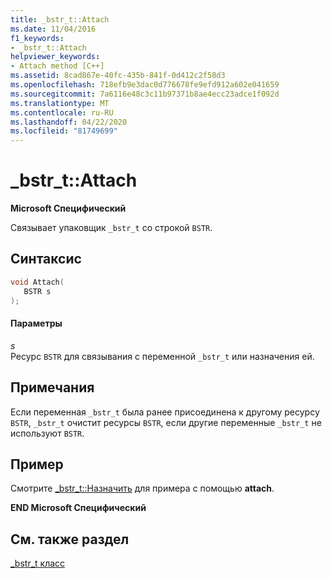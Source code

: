 ```yaml
---
title: _bstr_t::Attach
ms.date: 11/04/2016
f1_keywords:
- _bstr_t::Attach
helpviewer_keywords:
- Attach method [C++]
ms.assetid: 8cad867e-40fc-435b-841f-0d412c2f58d3
ms.openlocfilehash: 718efb9e3dac0d776678fe9efd912a602e041659
ms.sourcegitcommit: 7a6116e48c3c11b97371b8ae4ecc23adce1f092d
ms.translationtype: MT
ms.contentlocale: ru-RU
ms.lasthandoff: 04/22/2020
ms.locfileid: "81749699"
---
```

# <a name="_bstr_tattach"></a>_bstr_t::Attach

**Microsoft Специфический**

Связывает упаковщик `_bstr_t` со строкой `BSTR`.

## <a name="syntax"></a>Синтаксис

```cpp
void Attach(
   BSTR s
);
```

#### <a name="parameters"></a>Параметры

*s*<br/>
Ресурс `BSTR` для связывания с переменной `_bstr_t` или назначения ей.

## <a name="remarks"></a>Примечания

Если переменная `_bstr_t` была ранее присоединена к другому ресурсу `BSTR`, `_bstr_t` очистит ресурсы `BSTR`, если другие переменные `_bstr_t` не используют `BSTR`.

## <a name="example"></a>Пример

Смотрите [_bstr_t::Назначить](../cpp/bstr-t-assign.md) для примера с помощью **attach**.

**END Microsoft Специфический**

## <a name="see-also"></a>См. также раздел

[_bstr_t класс](../cpp/bstr-t-class.md)
